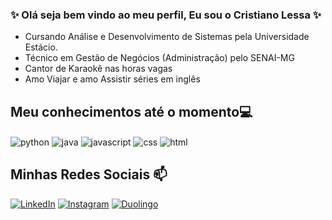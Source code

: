 ### ✨ Olá seja bem vindo ao meu perfil, Eu sou o Cristiano Lessa ✨

- Cursando Análise e Desenvolvimento de Sistemas pela Universidade Estácio.
- Técnico em Gestão de Negócios (Administração) pelo SENAI-MG
- Cantor de Karaokê nas horas vagas
- Amo Viajar e amo Assistir séries em inglês

## Meu conhecimentos até o momento💻
<div style="display: inline">
  <img align="center" alt="python" src="https://img.shields.io/badge/Python-3776AB?style=for-the-badge&logo=python&logoColor=white" />
  <img align="center" alt="java" src="https://img.shields.io/badge/Java-3776AB?style=for-the-badge&logo=python&logoColor=white%22" />
  <img align="center" alt="javascript" src="https://img.shields.io/badge/JavaScript-3776AB?style=for-the-badge&logo=javascript&logoColor=white" />
  <img align="center" alt="css" src="https://img.shields.io/badge/CSS-000000?style=for-the-badge&logo=CSS3&logoColor=blue" />
  <img align="center" alt="html" src="https://img.shields.io/badge/HTML5-ffa500?style=for-the-badge&logo=HTML5&logoColor=black" />
</div><br/>



## Minhas Redes Sociais 📫
[![LinkedIn](https://img.shields.io/badge/LinkedIn-0077B5?style=for-the-badge&logo=linkedin&logoColor=white)](https://www.linkedin.com/in/cristianolessa/)
[![Instagram](https://img.shields.io/badge/Instagram-C13584?style=for-the-badge&logo=instagram&logoColor=white)](https://www.instagram.com/cristianolessaoficial/) 
[![Duolingo](https://img.shields.io/badge/Youtube-FF0000?style=for-the-badge&logo=Youtube&logoColor=white)](https://www.youtube.com/cristianoglessa)
  
  
<!---  

- 👋 Hi, I’m @cristianoglessa
- 👀 I’m interested in ...
- 🌱 I’m currently learning ...
- 💞️ I’m looking to collaborate on ...
- 📫 How to reach me ...
- 😄 Pronouns: ...
- ⚡ Fun fact: ...


cristianoglessa/cristianoglessa is a ✨ special ✨ repository because its `README.md` (this file) appears on your GitHub profile.
You can click the Preview link to take a look at your changes.
--->
